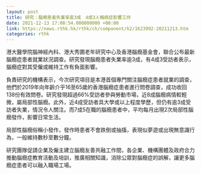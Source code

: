 ```yaml
---
layout: post
title: 研究：腦癇患者失業率逾3成　4成3人稱病症影響工作
date: 2021-12-13 17:08:54.000000000 +08:00
link: https://news.rthk.hk/rthk/ch/component/k2/1623992-20211213.htm
categories: rthk
---
```


港大醫學院腦神經內科、港大秀圃老年研究中心及香港腦癇基金會，聯合公布最新腦癇症患者就業狀況調查。研究發現腦癇患者失業率逾3成，有4成3受訪者表示，腦癇症對其受僱或維持工作有負面影響。

負責研究的機構表示，今次研究項目是本港首個專門關注腦癇症患者就業的調查，他們於2019年向年齡介乎16至65歲的香港腦癇症患者進行問卷調查，成功收回138份有效問卷。研究發現超過66%受訪者參與勞動市場，近8成腦癇病情較輕微，屬局部性腦癇。此外，近4成受訪者具大學或以上程度學歷，但仍有逾3成受訪者失業，情況令人關注。而7成5在職的腦癇患者中，平均每月出現2次局部性腦癇發作，影響日常生活。

局部性腦癇俗稱小發作，發作時患者不會跌倒或抽搐，表現似夢遊或出現無意識行為，一般維持數秒至數分鐘。

研究團隊促請企業及僱主建立腦癇友善共融工作間，各企業、機構團體及政府合力推動腦癇症教育活動及培訓，推廣相關知識，消除公眾對腦癇症的誤解，讓更多腦癇症患者可以融入職場工場。
